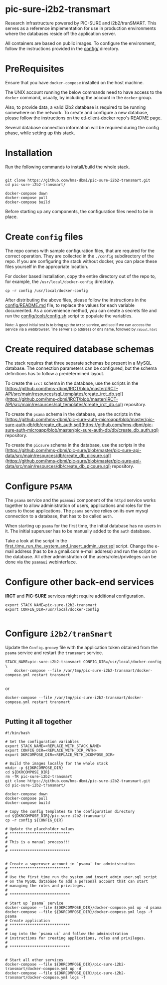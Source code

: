 # pic-sure-i2b2-transmart
Research infrastructure powered by PIC-SURE and i2b2/tranSMART. This serves as a reference implementation 
for use in production environments where the databases reside off the application server.

All containers are based on public images. To configure the environment, follow the instructions provided in the [config/](config/) directory.

# PreRequisites

Ensure that you have `docker-compose` installed on the host machine.

The UNIX account running the below commands need to have access to the `docker` command, usually, by including the account in the `docker` group.

Also, to provide data, a valid i2b2 database is required to be running somewhere on the network. To create and configure a new database, please follow the instructions on the [etl-client-docker](https://github.com/hms-dbmi/etl-client-docker) repo's README page.

Several database connection information will be required during the config phase, while setting up this stack.

# Installation

Run the following commands to install/build the whole stack. 

```

git clone https://github.com/hms-dbmi/pic-sure-i2b2-transmart.git
cd pic-sure-i2b2-transmart/

docker-compose down
docker-compose pull
docker-compose build

```

Before starting up any components, the configuration files need to be in place.

# Create `config` files

The repo comes with sample configuration files, that are required for the correct operation. They are collected in the `./config` subdirectory of the repo. If you are configuring the stack without docker, you can place these files yourself in the appropriate location.

For docker based installation, copy the entire directory out of the repo to, for example, the `/usr/local/docker-config` directory.

`cp -r config /usr/local/docker-config`

After distributing the above files, please follow the instructions in the [config/README.md](config/README.md) file, to replace the values for each variable documented. As a convenience method, you can create a secrets file and run the [config/tools/config.sh](config/tools/config.sh) script to populate the variables.

<small>Note: A good initial test is to bring up the `httpd` service, and see if we can access the service via a webbrowser. The server's ip address or dns name, followed by `/about.html`</small>

# Create required database schemas

The stack requires that three separate schemas be present in a MySQL database. The connection parameters can be configured, but the schema definitions has to follow a predetermined layout.

To create the `irct` schema in the database, use the scripts in the [https://github.com/hms-dbmi/IRCT/blob/master/IRCT-API/src/main/resources/sql_templates/create_irct_db.sql](https://github.com/hms-dbmi/IRCT/blob/master/IRCT-API/src/main/resources/sql_templates/create_irct_db.sql) repository.

To create the `psama` schema in the database, use the scripts in the [https://github.com/hms-dbmi/pic-sure-auth-microapp/blob/master/pic-sure-auth-db/db/create_db_auth.sql](https://github.com/hms-dbmi/pic-sure-auth-microapp/blob/master/pic-sure-auth-db/db/create_db_auth.sql) repository.

To create the `picsure` schema in the database, use the scripts in the [https://github.com/hms-dbmi/pic-sure/blob/master/pic-sure-api-data/src/main/resources/db/create_db_picsure.sql](https://github.com/hms-dbmi/pic-sure/blob/master/pic-sure-api-data/src/main/resources/db/create_db_picsure.sql) repository.

# Configure `PSAMA`

The `psama` service and the `psamaui` component of the `httpd` service works together to allow administration of users, applications and roles for the users to those applications. The `psama` service relies on its own mysql connection to a database, that has to be called `auth`.

When starting up `psama` for the first time, the initial database has no users in it. The initial superuser has to be manually added to the `auth` database.

Take a look at the script in the [first_time_run_the_system_and_insert_admin_user.sql](https://raw.githubusercontent.com/hms-dbmi/pic-sure-auth-microapp/master/pic-sure-auth-db/db/tools/first_time_run_the_system_and_insert_admin_user.sql) script. Change the e-mail address (has to be a gmail.com e-mail address) and run the script on the database. All other administration of the users/roles/privileges can be done via the `psamaui` webinterface.

# Configure other back-end services

**IRCT** and **PIC-SURE** services might require additional configuration. 

```
export STACK_NAME=pic-sure-i2b2-transmart
export CONFIG_DIR=/usr/local/docker-config


```



# Configure `i2b2/tranSmart`

Update the `Config.groovy` file with the application token obtained from the `psama` service and restart the `transmart` service.

```
STACK_NAME=pic-sure-i2b2-transmart CONFIG_DIR=/usr/local/docker-config \
	docker-compose --file /var/tmp/pic-sure-i2b2-transmart/docker-compose.yml restart transmart


```

or

```
docker-compose --file /var/tmp/pic-sure-i2b2-transmart/docker-compose.yml restart transmart


```



## Putting it all together

```
#!/bin/bash

# Set the configuration variables
export STACK_NAME=<REPLACE_WITH_STACK_NAME>
export CONFIG_DIR=<REPLACE_WITH_DIR_PATH>
export DKRCOMPOSE_DIR=<REPLACE_WITH_DCOMPOSE_DIR>

# Build the images locally for the whole stack
mkdir -p ${DKRCOMPOSE_DIR}
cd ${DKRCOMPOSE_DIR}
rm -fR pic-sure-i2b2-transmart
git clone https://github.com/hms-dbmi/pic-sure-i2b2-transmart.git
cd pic-sure-i2b2-transmart/

docker-compose down
docker-compose pull
docker-compose build

# Copy the config templates to the configuration directory
cd ${DKRCOMPOSE_DIR}/pic-sure-i2b2-transmart/
cp -r config ${CONFIG_DIR}

# Update the placeholder values
# ***************************
#
# This is a manual process!!!
#
# ***************************


# Create a superuser account in `psama` for administration
# ***************************
#
# Use the first_time_run_the_system_and_insert_admin_user.sql script
# on the MySQL database to add a personal account that can start 
# managing the roles and privileges.
#
# ***************************

# Start up `psama` service
docker-compose --file ${DKRCOMPOSE_DIR}/docker-compose.yml up -d psama
docker-compose --file ${DKRCOMPOSE_DIR}/docker-compose.yml logs -f psama
# Create application 
# ***************************
#
# Log into the `psama ui` and follow the administration 
# instructions for creating applications, roles and privileges.
#
# ***************************


# Start all other services
docker-compose --file ${DKRCOMPOSE_DIR}/pic-sure-i2b2-transmart/docker-compose.yml up -d
docker-compose --file ${DKRCOMPOSE_DIR}/pic-sure-i2b2-transmart/docker-compose.yml logs -f 
